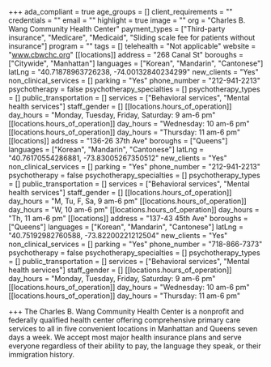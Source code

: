 +++
ada_compliant = true
age_groups = []
client_requirements = ""
credentials = ""
email = ""
highlight = true
image = ""
org = "Charles B. Wang Community Health Center"
payment_types = ["Third-party insurance", "Medicare", "Medicaid", "Sliding scale fee for patients without insurance"]
program = ""
tags = []
telehealth = "Not applicable"
website = "www.cbwchc.org"
[[locations]]
address = "268 Canal St"
boroughs = ["Citywide", "Manhattan"]
languages = ["Korean", "Mandarin", "Cantonese"]
latLng = "40.71878963726238, -74.00132840234299"
new_clients = "Yes"
non_clinical_services = []
parking = "Yes"
phone_number = "212-941-2213"
psychotherapy = false
psychotherapy_specialties = []
psychotherapy_types = []
public_transportation = []
services = ["Behavioral services", "Mental health services"]
staff_gender = []
[[locations.hours_of_operation]]
day_hours = "Monday, Tuesday, Friday, Saturday: 9 am-6 pm"
[[locations.hours_of_operation]]
day_hours = "Wednesday: 10 am-6 pm"
[[locations.hours_of_operation]]
day_hours = "Thursday: 11 am-6 pm"
[[locations]]
address = "136-26 37th Ave"
boroughs = ["Queens"]
languages = ["Korean", "Mandarin", "Cantonese"]
latLng = "40.76170554286881, -73.83005267350512"
new_clients = "Yes"
non_clinical_services = []
parking = "Yes"
phone_number = "212-941-2213"
psychotherapy = false
psychotherapy_specialties = []
psychotherapy_types = []
public_transportation = []
services = ["Behavioral services", "Mental health services"]
staff_gender = []
[[locations.hours_of_operation]]
day_hours = "M, Tu, F, Sa, 9 am-6 pm"
[[locations.hours_of_operation]]
day_hours = "W, 10 am-6 pm"
[[locations.hours_of_operation]]
day_hours = "Th, 11 am-6 pm"
[[locations]]
address = "137-43 45th Ave"
boroughs = ["Queens"]
languages = ["Korean", "Mandarin", "Cantonese"]
latLng = "40.75192982760588, -73.82200221212504"
new_clients = "Yes"
non_clinical_services = []
parking = "Yes"
phone_number = "718-866-7373"
psychotherapy = false
psychotherapy_specialties = []
psychotherapy_types = []
public_transportation = []
services = ["Behavioral services", "Mental health services"]
staff_gender = []
[[locations.hours_of_operation]]
day_hours = "Monday, Tuesday, Friday, Saturday: 9 am-6 pm"
[[locations.hours_of_operation]]
day_hours = "Wednesday: 10 am-6 pm"
[[locations.hours_of_operation]]
day_hours = "Thursday: 11 am-6 pm"

+++
The Charles B. Wang Community Health Center is a nonprofit and federally qualified health center offering comprehensive primary care services to all in five convenient locations in Manhattan and Queens seven days a week. We accept most major health insurance plans and serve everyone regardless of their ability to pay, the language they speak, or their immigration history.